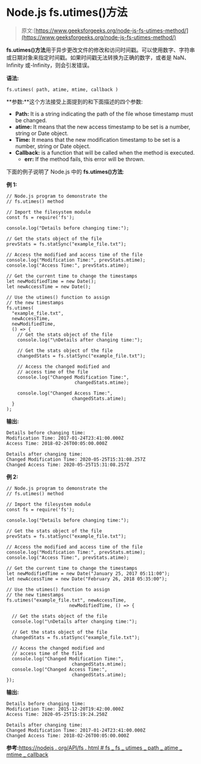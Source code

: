 # Node.js fs.utimes()方法

> 原文:[https://www.geeksforgeeks.org/node-js-fs-utimes-method/](https://www.geeksforgeeks.org/node-js-fs-utimes-method/)

**fs.utimes()方法**用于异步更改文件的修改和访问时间戳。可以使用数字、字符串或日期对象来指定时间戳。如果时间戳无法转换为正确的数字，或者是 NaN、Infinity 或-Infinity，则会引发错误。

**语法:**

```
fs.utimes( path, atime, mtime, callback )
```

**参数:**这个方法接受上面提到的和下面描述的四个参数:

*   **Path:** It is a string indicating the path of the file whose timestamp must be changed.
*   **atime:** It means that the new access timestamp to be set is a number, string or Date object.
*   **Time:** It means that the new modification timestamp to be set is a number, string or Date object.
*   **Callback:** is a function that will be called when the method is executed.
    *   **err:** If the method fails, this error will be thrown.

下面的例子说明了 Node.js 中的 **fs.utimes()方法**:

**例 1:**

```
// Node.js program to demonstrate the
// fs.utimes() method

// Import the filesystem module
const fs = require('fs');

console.log("Details before changing time:");

// Get the stats object of the file
prevStats = fs.statSync("example_file.txt");

// Access the modified and access time of the file
console.log("Modification Time:", prevStats.mtime);
console.log("Access Time:", prevStats.atime);

// Get the current time to change the timestamps
let newModifiedTime = new Date();
let newAccessTime = new Date();

// Use the utimes() function to assign
// the new timestamps
fs.utimes(
  "example_file.txt",
  newAccessTime,
  newModifiedTime,
  () => {
    // Get the stats object of the file
    console.log("\nDetails after changing time:");

    // Get the stats object of the file
    changedStats = fs.statSync("example_file.txt");

    // Access the changed modified and
    // access time of the file
    console.log("Changed Modification Time:",
                         changedStats.mtime);

    console.log("Changed Access Time:", 
                        changedStats.atime);
  }
);
```

**输出:**

```
Details before changing time:
Modification Time: 2017-01-24T23:41:00.000Z
Access Time: 2018-02-26T00:05:00.000Z

Details after changing time:
Changed Modification Time: 2020-05-25T15:31:08.257Z
Changed Access Time: 2020-05-25T15:31:08.257Z

```

**例 2:**

```
// Node.js program to demonstrate the
// fs.utimes() method

// Import the filesystem module
const fs = require('fs');

console.log("Details before changing time:");

// Get the stats object of the file
prevStats = fs.statSync("example_file.txt");

// Access the modified and access time of the file
console.log("Modification Time:", prevStats.mtime);
console.log("Access Time:", prevStats.atime);

// Get the current time to change the timestamps
let newModifiedTime = new Date("January 25, 2017 05:11:00");
let newAccessTime = new Date("February 26, 2018 05:35:00");

// Use the utimes() function to assign
// the new timestamps
fs.utimes("example_file.txt", newAccessTime,
                       newModifiedTime, () => {

  // Get the stats object of the file
  console.log("\nDetails after changing time:");

  // Get the stats object of the file
  changedStats = fs.statSync("example_file.txt");

  // Access the changed modified and
  // access time of the file
  console.log("Changed Modification Time:",
                        changedStats.mtime);
  console.log("Changed Access Time:",
                        changedStats.atime);
});
```

**输出:**

```
Details before changing time:
Modification Time: 2015-12-20T19:42:00.000Z
Access Time: 2020-05-25T15:19:24.250Z

Details after changing time:
Changed Modification Time: 2017-01-24T23:41:00.000Z
Changed Access Time: 2018-02-26T00:05:00.000Z

```

**参考:**[https://nodejs . org/API/fs . html # fs _ fs _ utimes _ path _ atime _ mtime _ callback](https://nodejs.org/api/fs.html#fs_fs_utimes_path_atime_mtime_callback)